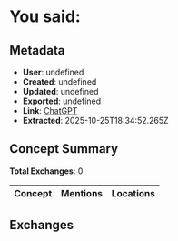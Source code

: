 # **You said:**

## Metadata

- **User**: undefined
- **Created**: undefined
- **Updated**: undefined
- **Exported**: undefined
- **Link**: [ChatGPT](undefined)
- **Extracted**: 2025-10-25T18:34:52.265Z

## Concept Summary

**Total Exchanges**: 0

| Concept | Mentions | Locations |
|---------|----------|----------|

## Exchanges

